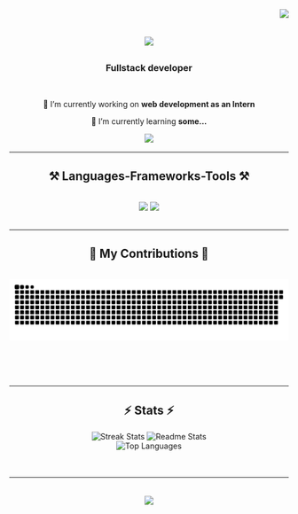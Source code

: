 <img align="right" src="https://visitor-badge.laobi.icu/badge?page_id=asm2212.asm2212" />

<h1 align="center">
    <img src="https://readme-typing-svg.herokuapp.com/?font=Righteous&size=35&center=true&vCenter=true&width=500&height=70&duration=4000&lines=Hi+There!+👋;+I'm+Asmare+Admasu!;" />
</h1>

<h3 align="center"> Fullstack developer</h3>

<br/>

<div align="center">
 
 🔭 I’m currently working on **web development as an Intern**
 
 🌱 I’m currently learning **some...**


 </div>
 
<div align="center"> 
  <a href="mailto:asmareadmasu0@gmail.com">
    <img src="https://img.shields.io/badge/Gmail-333333?style=for-the-badge&logo=gmail&logoColor=red" />
  </a>
 
</div>

 <hr/>
 
<h2 align="center">⚒️ Languages-Frameworks-Tools ⚒️</h2>
<br/>
<div align="center">
    <img src="https://skillicons.dev/icons?i=react,bootstrap,html,css,vscode,github,figma,tailwind,git," />
    <img src="https://skillicons.dev/icons?i=nodejs,python,javascript,typescript,express,firebase,mongodb,java,nextjs,mysql, django" /><br>
</div>

<br/>
<hr/>

<div align="center">
  <h2>🐍 My Contributions 🐍</h2>
  <br>
  <img alt="snake eating my contributions" src="https://raw.githubusercontent.com/asm2212/asm2212/main/github-contribution-grid-snake.svg" />
  
  <br/><br/><br/>
</div>

<hr/>

<h2 align="center">⚡ Stats ⚡</h2>

<div align="center">

  <img width="390" src="https://github-readme-streak-stats.herokuapp.com/?user=asm2212&theme=react&border_radius=10" alt="Streak Stats">
  <img width="390" src="https://github-readme-stats.vercel.app/api?username=asm2212&count_private=true&show_icons=true&theme=react&rank_icon=github&border_radius=10" alt="Readme Stats">
  <br>
  <img width="325" src="https://github-readme-stats.vercel.app/api/top-langs/?username=asm2212&hide=HTML&langs_count=8&layout=compact&theme=react&border_radius=10&exclude_repo=github-readme-stats" alt="Top Languages">
</div>
<br>
<br/>
<hr/>
<h2 align="center">
  <img src="https://readme.typing.svg.herokuapp.com?lines=Thanks+for+visiting+my+profile!;Hope+you+enjoyed+exploring+my+work!;Feel+free+to+reach+out+for+collaboration+or+just+to+say+hi!&center=true&width=500&height=70">
</h2>

<br/>
<br/>
